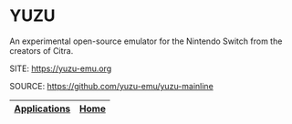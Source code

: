 # YUZU

 An experimental open-source emulator for the Nintendo Switch from  the creators of Citra.

 SITE: https://yuzu-emu.org
 
 SOURCE: https://github.com/yuzu-emu/yuzu-mainline

 | [Applications](https://portable-linux-apps.github.io/apps.html) | [Home](https://portable-linux-apps.github.io)
 | --- | --- |

